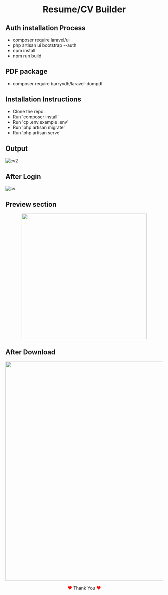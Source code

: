 <!-- <p align="center">
    <a href="https://laravel.com" target="_blank"><img src="https://raw.githubusercontent.com/laravel/art/master/logo-lockup/5%20SVG/2%20CMYK/1%20Full%20Color/laravel-logolockup-cmyk-red.svg" width="300" alt="Laravel Logo"></a></p> -->


<h1 align="center">Resume/CV Builder</h1>

## Auth installation Process

- composer require laravel/ui
- php artisan ui bootstrap --auth
- npm install
- npm run build

## PDF package
- composer require barryvdh/laravel-dompdf

## Installation Instructions
- Clone the repo.
- Run 'composer install'
- Run 'cp .env.example .env'
- Run 'php artisan migrate'
- Run 'php artisan serve'

## Output

![cv2](https://user-images.githubusercontent.com/80118217/213845751-840965c9-2ced-493a-9950-ea7a069a072a.JPG)

## After Login

![cv](https://user-images.githubusercontent.com/80118217/213755836-92c38cbc-249f-4897-ad9d-fb421dff3e75.JPG)

<!-- 
![cv3](https://user-images.githubusercontent.com/80118217/213874788-25a59876-8a60-4a97-9de5-b0883f895d9e.JPG)


![cv4](https://user-images.githubusercontent.com/80118217/213915132-5486caad-c7a5-40d0-ae66-6d9ffe87fa80.JPG)


![cv5](https://user-images.githubusercontent.com/80118217/213915200-9ce2382c-4298-4997-b649-3f14f2844de0.JPG)


![cv6](https://user-images.githubusercontent.com/80118217/215152920-5b31e92d-527f-4ed3-8b6c-738adb235e34.JPG)--> 


## Preview section 

<p align="center"><img hight="300px" width="400px" src="https://user-images.githubusercontent.com/80118217/214058924-baa78b59-a2a7-4c69-ab6c-e84b7e30afdc.JPG"></p>

## After Download

<p align="center"><img width="700px" src="https://user-images.githubusercontent.com/80118217/214059949-4a61f4c1-adb2-4025-be79-c6524248bafe.JPG"></p>

<p align="center"><span style="color: red;">&hearts;</span> Thank You <span style="color: red;">&hearts;</span></p>
